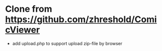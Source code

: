 # Clone from https://github.com/zhreshold/ComicViewer

+ add upload.php to support upload zip-file by browser

